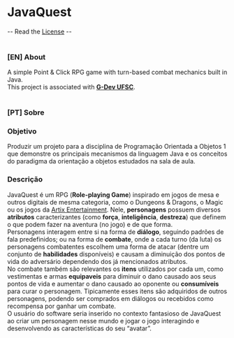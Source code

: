 # JavaQuest
-- Read the [License](https://github.com/Zkirmisher/JavaQuest/blob/master/LICENSE.txt) --<br/>
<br/>


### [EN] About

A simple Point &amp; Click RPG game with turn-based combat mechanics built in Java.<br/>
This project is associated with **[G-Dev UFSC](https://g-devufsc.github.io/)**.<br/>
<br/>


### [PT] Sobre

### Objetivo
Produzir um projeto para a disciplina de Programação Orientada a Objetos 1 que demonstre os principais mecanismos da linguagem Java e os conceitos do paradigma da orientação a objetos estudados na sala de aula.

### Descrição
JavaQuest é um RPG (**Role-playing Game**) inspirado em jogos de mesa e outros digitais de mesma categoria, como o Dungeons & Dragons, o Magic ou os jogos da [Artix Entertainment](https://portal.battleon.com/). Nele, **personagens** possuem diversos **atributos** caracterizantes (como **força**, **inteligência**, **destreza**) que definem o que podem fazer na aventura (no jogo) e de que forma.<br/>
Personagens interagem entre si na forma de **diálogo**, seguindo padrões de fala predefinidos; ou na forma de **combate**, onde a cada turno (da luta) os personagens combatentes escolhem uma forma de atacar (dentre um conjunto de **habilidades** disponíveis) e causam a diminuição dos pontos de vida do adversário dependendo dos já mencionados atributos.<br/>
No combate também são relevantes os **itens** utilizados por cada um, como vestimentas e armas **equipaveis** para diminuir o dano causado aos seus pontos de vida e aumentar o dano causado ao oponente ou **consumíveis** para curar o personagem. Tipicamente esses itens são adquiridos de outros personagens, podendo ser comprados em diálogos ou recebidos como recompensa por ganhar um combate.<br/>
O usuário do software seria inserido no contexto fantasioso de JavaQuest ao criar um personagem nesse mundo e jogar o jogo interagindo e desenvolvendo as características do seu “avatar”.<br/>
